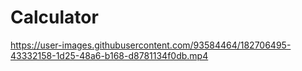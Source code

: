 # Calculator

https://user-images.githubusercontent.com/93584464/182706495-43332158-1d25-48a6-b168-d8781134f0db.mp4

